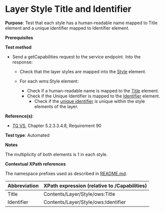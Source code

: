 # Layer Style Title and Identifier

**Purpose**: Test that each style has a human-readable name mapped to Title element and a unique identifier mapped to Identifier element.

**Prerequisites**

**Test method**

* Send a getCapabilities request to the service endpoint. Into the response:

  * Check that the layer styles are mapped into the [Style](#style) element. 
  
  * For each wms:Style element:

    * Check if a human-readable name is mapped to the [Title](#title) element.
    * Check if the Unique Identifier is mapped to the [Identifier](#identifier) element.
      * Check if the [unique identifier](#identifier) is unique within the style elements of the layer.

**Reference(s)**:
* [TG VS](./README.md#ref_TG_VS), Chapter 5.2.3.3.4.8, Requirement 90

**Test type**: Automated

**Notes**

The multiplicity of both elements is 1 in each style.

**Contextual XPath references**

The namespace prefixes used as described in [README.md](./README.md#namespaces).

Abbreviation                                               |  XPath expression (relative to /Capabilities)
---------------------------------------------------------- | -------------------------------------------------------------------------
Title <a name="title"></a> | Contents/Layer/Style/ows:Title
Identifier <a name="identifier"></a> | Contents/Layer/Style/ows:Identifier
